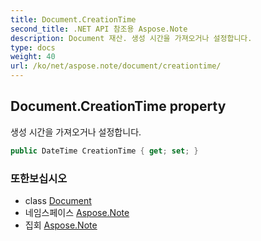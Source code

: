 ```yaml
---
title: Document.CreationTime
second_title: .NET API 참조용 Aspose.Note
description: Document 재산. 생성 시간을 가져오거나 설정합니다.
type: docs
weight: 40
url: /ko/net/aspose.note/document/creationtime/
---
```

## Document.CreationTime property

생성 시간을 가져오거나 설정합니다.

```csharp
public DateTime CreationTime { get; set; }
```

### 또한보십시오

* class [Document](../)
* 네임스페이스 [Aspose.Note](../../document/)
* 집회 [Aspose.Note](../../../)


